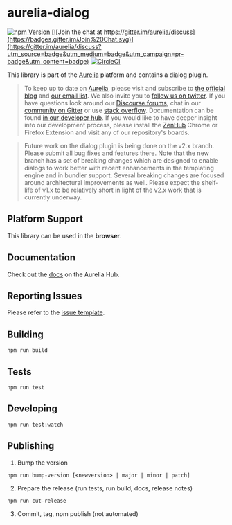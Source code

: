 # aurelia-dialog

[![npm Version](https://img.shields.io/npm/v/aurelia-dialog.svg)](https://www.npmjs.com/package/aurelia-dialog)
[![Join the chat at https://gitter.im/aurelia/discuss](https://badges.gitter.im/Join%20Chat.svg)](https://gitter.im/aurelia/discuss?utm_source=badge&utm_medium=badge&utm_campaign=pr-badge&utm_content=badge)
[![CircleCI](https://circleci.com/gh/aurelia/dialog.svg?style=shield)](https://circleci.com/gh/aurelia/dialog)

This library is part of the [Aurelia](http://www.aurelia.io/) platform and contains a dialog plugin.

> To keep up to date on [Aurelia](http://www.aurelia.io/), please visit and subscribe to [the official blog](http://blog.aurelia.io/) and [our email list](http://eepurl.com/ces50j). We also invite you to [follow us on twitter](https://twitter.com/aureliaeffect). If you have questions look around our [Discourse forums](http:aurelia.io/docs), chat in our [community on Gitter](https://gitter.im/aurelia/discuss) or use [stack overflow](http://stackoverflow.com/search?q=aurelia). Documentation can be found [in our developer hub](http://aurelia.io/docs). If you would like to have deeper insight into our development process, please install the [ZenHub](https://zenhub.io) Chrome or Firefox Extension and visit any of our repository's boards.

> Future work on the dialog plugin is being done on the v2.x branch. Please submit all bug fixes and features there. Note that the new branch has a set of breaking changes which are designed to enable dialogs to work better with recent enhancements in the templating engine and in bundler support. Several breaking changes are focused around architectural improvements as well. Please expect the shelf-life of v1.x to be relatively short in light of the v2.x work that is currently underway.

## Platform Support

This library can be used in the **browser**.

## Documentation

Check out the [docs](http://aurelia.io/docs/plugins/dialog#introduction) on the Aurelia Hub.

## Reporting Issues

Please refer to the [issue template](ISSUE_TEMPLATE.md).

## Building

```shell
npm run build
```

## Tests

```shell
npm run test
```

## Developing

```shell
npm run test:watch
```

## Publishing

1. Bump the version
  
  ```shell
  npm run bump-version [<newversion> | major | minor | patch]
  ```

2. Prepare the release (run tests, run build, docs, release notes)
  
  ```shell
  npm run cut-release
  ```

3. Commit, tag, npm publish (not automated)
